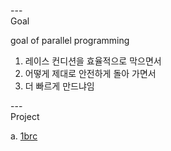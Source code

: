 ---\
Goal


goal of parallel programming

1. 레이스 컨디션을 효율적으로 막으면서 
2. 어떻게 제대로 안전하게 돌아 가면서 
3. 더 빠르게 만드냐임  


---\
Project


a. [1brc](https://github.com/gunnarmorling/1brc)
